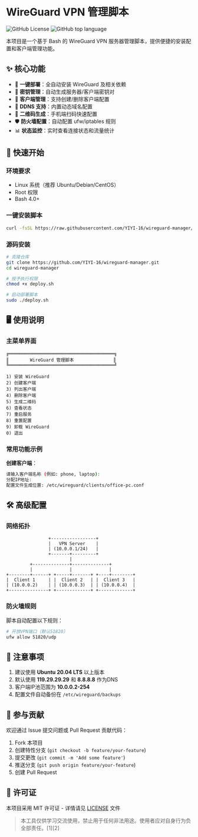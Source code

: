 # WireGuard VPN 管理脚本

![GitHub License](https://img.shields.io/github/license/YIYI-16/wireguard-manager)
![GitHub top language](https://img.shields.io/github/languages/top/YIYI-16/wireguard-manager)


本项目是一个基于 Bash 的 WireGuard VPN 服务器管理脚本，提供便捷的安装配置和客户端管理功能。

## ✨ 核心功能

- 🚀 **一键部署**：全自动安装 WireGuard 及相关依赖
- 🔑 **密钥管理**：自动生成服务器/客户端密钥对
- 📱 **客户端管理**：支持创建/删除客户端配置
- 📡 **DDNS 支持**：内置动态域名配置
- 📶 **二维码生成**：手机端扫码快速配置
- 🛡️ **防火墙配置**：自动配置 ufw/iptables 规则
- 📊 **状态监控**：实时查看连接状态和流量统计

## 🚀 快速开始

### 环境要求
- Linux 系统（推荐 Ubuntu/Debian/CentOS）
- Root 权限
- Bash 4.0+

### 一键安装脚本
```bash
curl -fsSL https://raw.githubusercontent.com/YIYI-16/wireguard-manager/main/deploy.sh -o deploy.sh && bash deploy.sh
```

### 源码安装
```bash
# 克隆仓库
git clone https://github.com/YIYI-16/wireguard-manager.git
cd wireguard-manager

# 授予执行权限
chmod +x deploy.sh

# 启动部署脚本
sudo ./deploy.sh
```

## 🖥️ 使用说明

### 主菜单界面
```text
╔════════════════════════════════════════╗
║        WireGuard 管理脚本               ║
╚════════════════════════════════════════╝

1) 安装 WireGuard
2) 创建客户端
3) 列出客户端
4) 删除客户端
5) 生成二维码
6) 查看状态
7) 重启服务
8) 重置配置
9) 卸载 WireGuard
0) 退出
```

### 常用功能示例
**创建客户端**：
```bash
请输入客户端名称 (例如: phone, laptop):
分配IP地址:
配置文件生成位置: /etc/wireguard/clients/office-pc.conf
```

## 🛠️ 高级配置

### 网络拓扑
```text
                +-----------------+
                |   VPN Server    |
                | (10.0.0.1/24)   |
                +-------+---------+
                        |
         +--------------+--------------+
         |              |              |
+--------+------+ +-----+-------+ +----+--------+
|  Client 1     | |  Client 2   | |  Client 3   |
| (10.0.0.2)    | | (10.0.0.3)  | | (10.0.0.4)  |
+---------------+ +-------------+ +-------------+
```

### 防火墙规则
脚本自动配置以下规则：
```bash
# 开放VPN端口（默认51820）
ufw allow 51820/udp
```

## 📌 注意事项

1. 建议使用 **Ubuntu 20.04 LTS** 以上版本
2. 默认使用 **119.29.29.29** 和 **8.8.8.8** 作为DNS
3. 客户端IP池范围为 **10.0.0.2-254**
4. 配置文件自动备份在 `/etc/wireguard/backups`

## 🤝 参与贡献

欢迎通过 Issue 提交问题或 Pull Request 贡献代码：
1. Fork 本项目
2. 创建特性分支 (`git checkout -b feature/your-feature`)
3. 提交更改 (`git commit -m 'Add some feature'`)
4. 推送分支 (`git push origin feature/your-feature`)
5. 创建 Pull Request

## 📜 许可证

本项目采用 MIT 许可证 - 详情请见 [LICENSE](LICENSE) 文件

> 本工具仅供学习交流使用，禁止用于任何非法用途。使用者应对自身行为负全部责任。[1][2]
